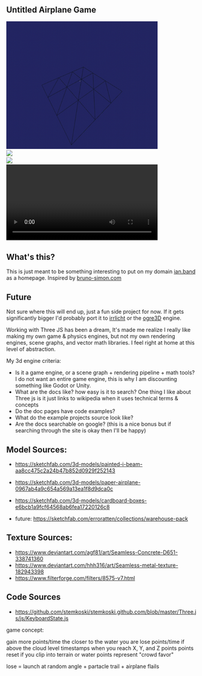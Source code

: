 ## Untitled Airplane Game
<img src="https://github.com/IanBand/homepage/raw/main/demo/chunk%20loading.gif" width="400" ></img>
<br/>
<img src="https://github.com/IanBand/homepage/raw/main/demo/1st%20person%20and%20fog.gif" width="400" ></img>
<br/>
<img src="https://github.com/IanBand/homepage/raw/main/demo/lift.gif" width="400" ></img>
<br/>
<video width="400"  src="https://i.imgur.com/kj07Vyv.mp4" controls></video>



## What's this?
This is just meant to be something interesting to put on my domain [ian.band](http://ian.band) as a homepage. Inspired by [bruno-simon.com](https://bruno-simon.com/)

## Future
Not sure where this will end up, just a fun side project for now. If it gets significantly bigger I'd probably port it to [irrlicht](https://irrlicht.sourceforge.io/) or the [ogre3D](https://www.ogre3d.org/) engine.

Working with Three JS has been a dream, It's made me realize I really like making my own game & physics engines, but not my own rendering engines, scene graphs, and vector math libraries. I feel right at home at this level of abstraction. 

My 3d engine criteria:
 - Is it a game engine, or a scene graph + rendering pipeline + math tools? I do not want an entire game engine, this is why I am discounting something like Godot or Unity.
 - What are the docs like? how easy is it to search? One thing I like about Three js is it just links to wikipedia when it uses technical terms & concepts
 - Do the doc pages have code examples?
 - What do the example projects source look like?
 - Are the docs searchable on google? (this is a nice bonus but if searching through the site is okay then I'll be happy)

 ## Model Sources:
- https://sketchfab.com/3d-models/painted-i-beam-aa8cc475c2a24b47b852d0929f252143
- https://sketchfab.com/3d-models/paper-airplane-0967ab4a9c654a569a13ea1f8d9dca0c
- https://sketchfab.com/3d-models/cardboard-boxes-e6bcb1a9fcf64568ab6fea17220126c8

- future: https://sketchfab.com/erroratten/collections/warehouse-pack

## Texture Sources:
- https://www.deviantart.com/agf81/art/Seamless-Concrete-D651-338741360
- https://www.deviantart.com/hhh316/art/Seamless-metal-texture-182943398
- https://www.filterforge.com/filters/8575-v7.html

## Code Sources
- https://github.com/stemkoski/stemkoski.github.com/blob/master/Three.js/js/KeyboardState.js


game concept:

gain more points/time the closer to the water you are
lose points/time if above the cloud level
timestamps when you reach X, Y, and Z points
points reset if you clip into terrain or water
points represent "crowd favor"

lose = launch at random angle + partacle trail + airplane flails
